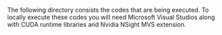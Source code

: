 The following directory consists the codes that are being executed.
To locally execute these codes you will need Microsoft Visual Studios along with CUDA runtime libraries and Nvidia NSight MVS extension.

